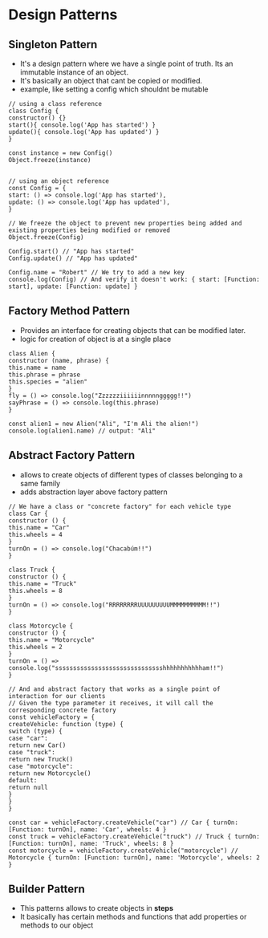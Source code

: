 # Design Patterns

## Singleton Pattern
- It's a design pattern where we have a single point of truth. Its an immutable instance of an object.
- It's basically an object that cant be copied or modified.
- example, like setting a config which shouldnt be mutable
```
// using a class reference
class Config {
constructor() {}
start(){ console.log('App has started') }  
update(){ console.log('App has updated') }
}

const instance = new Config()
Object.freeze(instance)


// using an object reference
const Config = {
start: () => console.log('App has started'),
update: () => console.log('App has updated'),
}

// We freeze the object to prevent new properties being added and existing properties being modified or removed
Object.freeze(Config)

Config.start() // "App has started"
Config.update() // "App has updated"

Config.name = "Robert" // We try to add a new key
console.log(Config) // And verify it doesn't work: { start: [Function: start], update: [Function: update] }
```

## Factory Method Pattern
- Provides an interface for creating objects that can be modified later.
- logic for creation of object is at a single place
```
class Alien {
constructor (name, phrase) {
this.name = name
this.phrase = phrase
this.species = "alien"
}
fly = () => console.log("Zzzzzziiiiiinnnnnggggg!!")
sayPhrase = () => console.log(this.phrase)
}

const alien1 = new Alien("Ali", "I'm Ali the alien!")
console.log(alien1.name) // output: "Ali"
```

## Abstract Factory Pattern
- allows to create objects of different types of classes belonging to a same family
- adds abstraction layer above factory pattern
```
// We have a class or "concrete factory" for each vehicle type
class Car {
constructor () {
this.name = "Car"
this.wheels = 4
}
turnOn = () => console.log("Chacabúm!!")
}

class Truck {
constructor () {
this.name = "Truck"
this.wheels = 8
}
turnOn = () => console.log("RRRRRRRRUUUUUUUUUMMMMMMMMMM!!")
}

class Motorcycle {
constructor () {
this.name = "Motorcycle"
this.wheels = 2
}
turnOn = () => console.log("sssssssssssssssssssssssssssssshhhhhhhhhhham!!")
}

// And and abstract factory that works as a single point of interaction for our clients
// Given the type parameter it receives, it will call the corresponding concrete factory
const vehicleFactory = {
createVehicle: function (type) {
switch (type) {
case "car":
return new Car()
case "truck":
return new Truck()
case "motorcycle":
return new Motorcycle()
default:
return null
}
}
}

const car = vehicleFactory.createVehicle("car") // Car { turnOn: [Function: turnOn], name: 'Car', wheels: 4 }
const truck = vehicleFactory.createVehicle("truck") // Truck { turnOn: [Function: turnOn], name: 'Truck', wheels: 8 }
const motorcycle = vehicleFactory.createVehicle("motorcycle") // Motorcycle { turnOn: [Function: turnOn], name: 'Motorcycle', wheels: 2 }
```

## Builder Pattern
- This patterns allows to create objects in **steps**
- It basically has certain methods and functions that add properties or methods to our object